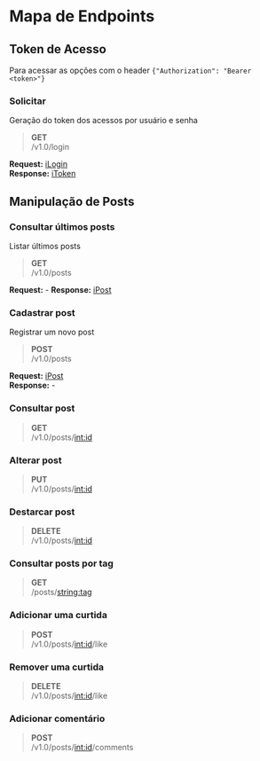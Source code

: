 # Mapa de Endpoints

## Token de Acesso

Para acessar as opções com o header `{"Authorization": "Bearer <token>"}`

### Solicitar

Geração do token dos acessos por usuário e senha  

> **GET**  
> /v1.0/login

**Request:** [iLogin](./models.md#ilogin)  
**Response:** [iToken](./models.md#itoken)  

## Manipulação de Posts

### Consultar últimos posts

Listar últimos posts

> **GET**  
> /v1.0/posts

**Request:** -
**Response:** [iPost](./models.md#ipost)  

### Cadastrar post

Registrar um novo post

> **POST**  
> /v1.0/posts

**Request:** [iPost](./models.md#ipost)  
**Response:** -

### Consultar post

> **GET**  
> /v1.0/posts/<int:id>

### Alterar post

> **PUT**  
> /v1.0/posts/<int:id>

### Destarcar post

> **DELETE**  
> /v1.0/posts/<int:id>

### Consultar posts por tag

> **GET**  
> /posts/<string:tag>

### Adicionar uma curtida

> **POST**  
> /v1.0/posts/<int:id>/like

### Remover uma curtida

> **DELETE**  
> /v1.0/posts/<int:id>/like

### Adicionar comentário

> **POST**  
> /v1.0/posts/<int:id>/comments